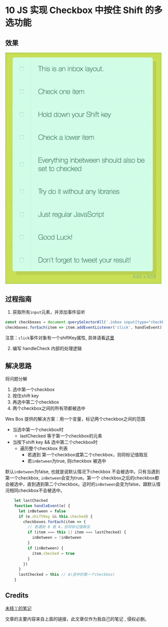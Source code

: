 #  10 JS 实现 Checkbox 中按住 Shift 的多选功能

## 效果



<img src="./img/10_1.gif" width=500>



## 过程指南



1. 获取所有`input`元素，并添加事件监听

```javascript
const checkboxes = document.querySelectorAll('.inbox input[type="checkbox"]')
checkboxes.forEach(item => item.addEventListener('click', handleEvent))
```

注意：`click`事件对象有一个shiftKey属性, 具体请看[这里](http://developer.mozilla.org/en-US/docs/Web/Events/click)

2. 编写 handleCheck 内部的处理逻辑



## 解决思路

将问题分解

1. 选中第一个checkbox
2. 按住shift key
3. 再选中第二个checkbox
4. 两个checkbox之间的所有项都被选中



Wes Bos 提供的解决方案：用一个变量，标记两个checkbox之间的范围

* 当选中第一个checkbox时
  * lastChecked 等于第一个checkbox的元素
* 当按下shift key && 选中第二个checkbox时
  * 遍历整个checkbox 列表
    * 若遇到 第一个checkbox或第二个checkbox，则将标记值取反
    * 若`inBetween`为true, 则checkbox 被选中

默认`inBetween`为false, 也就是说默认情况下checkbox 不会被选中。只有当遇到第一个checkbox, `inBetween`会变为true。第一个 checkbox之后的checkbox都会被选中，直到遇到第二个checkbox。这时的`inBetween`会变为false，跟默认情况相同checkbox不会被选中。



```javascript
	let lastChecked
    function handleEvent(e) {
      let inBetween = false
      if (e.shiftKey && this.checked) {
        checkboxes.forEach(item => {
          // 若遇到 B 或 A，则将标记值取反
          if (item === this || item === lastChecked) {
            inBetween = !inBetween
          }
          if (inBetween) {
            item.checked = true
          }
        })
      }
      lastChecked = this // A(选中的第一个checkbox)
    }
```



## Credits

[未枝丫的笔记](https://github.com/soyaine/JavaScript30/tree/master/10%20-%20Hold%20Shift%20and%20Check%20Checkboxes)

文章的主要内容来自上面的链接，此文章仅作为我自己的笔记 , 侵权必删。